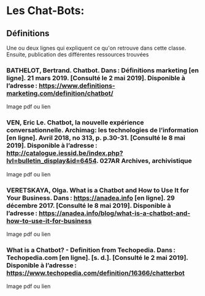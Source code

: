 # Les Chat-Bots:

## Définitions

Une ou deux lignes qui expliquent ce qu'on retrouve dans cette classe. Ensuite, publication des différentes ressources trouvées

### BATHELOT, Bertrand. Chatbot. Dans : Définitions marketing [en ligne]. 21 mars 2019. [Consulté le 2 mai 2019]. Disponible à l’adresse : https://www.definitions-marketing.com/definition/chatbot/

Image pdf ou lien

### VEN, Eric Le. Chatbot, la nouvelle expérience conversationnelle. Archimag: les technologies de l’information [en ligne]. Avril 2018, no 313, p. p.30-31. [Consulté le 8 mai 2019]. Disponible à l’adresse : http://catalogue.iessid.be/index.php?lvl=bulletin_display&id=6454. 027AR Archives, archivistique

Image pdf ou lien

### VERETSKAYA, Olga. What is a Chatbot and How to Use It for Your Business. Dans : https://anadea.info [en ligne]. 29 décembre 2017. [Consulté le 8 mai 2019]. Disponible à l’adresse : https://anadea.info/blog/what-is-a-chatbot-and-how-to-use-it-for-business

Image pdf ou lien

### What is a Chatbot? - Definition from Techopedia. Dans : Techopedia.com [en ligne]. [s. d.]. [Consulté le 2 mai 2019]. Disponible à l’adresse : https://www.techopedia.com/definition/16366/chatterbot

Image pdf ou lien
